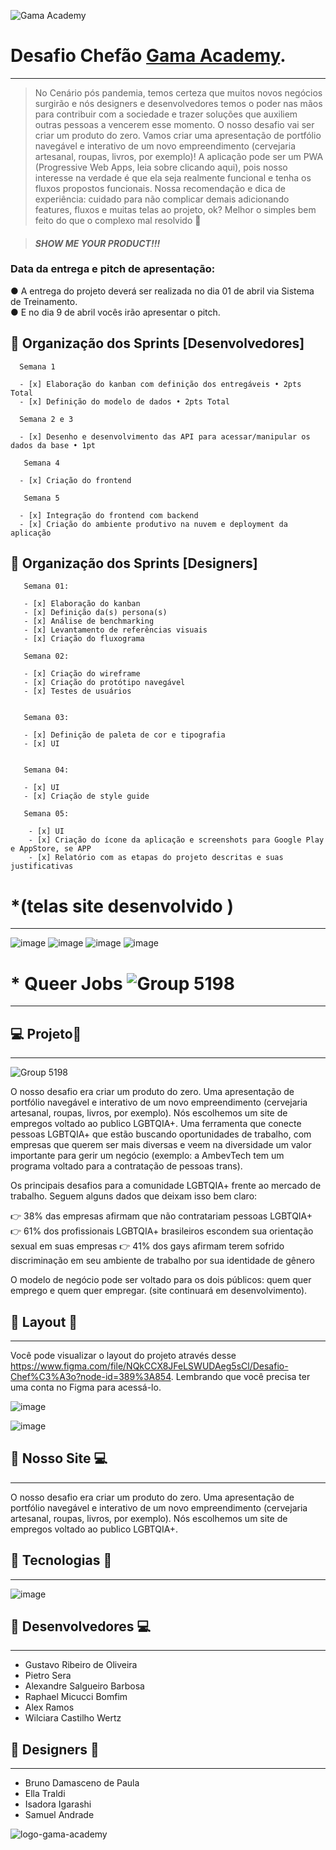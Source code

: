 ![Gama Academy](https://assets.website-files.com/5ff79f3ebebf6b12f6b7747f/5ffe04fc6284b7e90070d985_logo-gama-academy-p-500.png)  



# Desafio Chefão [Gama Academy](https://www.gama.academy/). 
***

> No Cenário pós pandemia, temos certeza que muitos novos negócios surgirão e nós designers e desenvolvedores temos o poder nas
mãos para contribuir com a sociedade e trazer soluções que auxiliem outras pessoas a vencerem esse momento. O nosso desafio vai ser criar um produto do zero. Vamos criar uma
apresentação de portfólio navegável e interativo de um novo empreendimento (cervejaria artesanal, roupas, livros, por exemplo)! A aplicação pode ser um PWA (Progressive Web
Apps, leia sobre clicando aqui), pois nosso interesse na verdade é que ela seja realmente funcional e tenha os fluxos propostos funcionais. Nossa recomendação e dica de experiência: cuidado para não complicar demais adicionando features, fluxos e muitas telas ao projeto, ok?
Melhor o simples bem feito do que o complexo mal resolvido 🤘  

> #### *SHOW ME YOUR PRODUCT!!!*


### Data da entrega e pitch de apresentação:
● A entrega do projeto deverá ser realizada no dia 01 de abril via Sistema de
Treinamento.  
● E no dia 9 de abril vocês irão apresentar o pitch.  

  
  ## 🔖 Organização dos Sprints  [Desenvolvedores]
    
      Semana 1  
           
      - [x] Elaboração do kanban com definição dos entregáveis • 2pts Total
      - [x] Definição do modelo de dados • 2pts Total
                
      Semana 2 e 3
              
      - [x] Desenho e desenvolvimento das API para acessar/manipular os dados da base • 1pt  
                
       Semana 4  
                   
      - [x] Criação do frontend  
                
       Semana 5  
               
      - [x] Integração do frontend com backend 
      - [x] Criação do ambiente produtivo na nuvem e deployment da aplicação
          
      
      
## 🔖 Organização dos Sprints  [Designers]  
  
    
       Semana 01:  
                
       - [x] Elaboração do kanban
       - [x] Definição da(s) persona(s)
       - [x] Análise de benchmarking
       - [x] Levantamento de referências visuais
       - [x] Criação do fluxograma  
         
       Semana 02:  
         
       - [x] Criação do wireframe
       - [x] Criação do protótipo navegável
       - [x] Testes de usuários  
         
       
       Semana 03:  
                  
       - [x] Definição de paleta de cor e tipografia
       - [x] UI
         
           
       Semana 04:  
         
       - [x] UI
       - [x] Criação de style guide
         
       Semana 05:  
       
        - [x] UI
        - [x] Criação do ícone da aplicação e screenshots para Google Play e AppStore, se APP
        - [x] Relatório com as etapas do projeto descritas e suas justificativas
         
         
       
       
  
  
    
 # *(telas  site desenvolvido  )  
***
![image](https://user-images.githubusercontent.com/94201226/162471429-713dea07-a346-460b-90b5-91904a290796.png)
![image](https://user-images.githubusercontent.com/94201226/162471774-e20bd3ec-5765-4635-85fc-4bdead038af3.png)
![image](https://user-images.githubusercontent.com/94201226/162471986-d4b02b78-4f96-4078-87be-867b5d167cf8.png)
![image](https://user-images.githubusercontent.com/94201226/162472104-8deda356-833c-4241-9211-7769ba67b2fb.png)




# * Queer Jobs ![Group 5198](https://user-images.githubusercontent.com/94201226/162475679-996e935c-1f82-4832-8d1b-722bd44e763e.png)
***  
## 💻 Projeto🔑  
***
![Group 5198](https://user-images.githubusercontent.com/94201226/162477502-9938de9a-93c4-41ab-88cc-6b527cb89178.png)

 O nosso desafio era criar um produto do zero. Uma apresentação de portfólio navegável e interativo de um novo empreendimento (cervejaria artesanal, roupas, livros, por exemplo). Nós escolhemos um site de empregos voltado ao publico LGBTQIA+. 
Uma ferramenta que conecte pessoas LGBTQIA+ que estão buscando oportunidades de trabalho, com empresas que querem ser mais diversas e veem na diversidade um valor importante para gerir um negócio (exemplo: a AmbevTech tem um programa voltado para a contratação de pessoas trans).
    
       
 Os principais desafios para a comunidade LGBTQIA+ frente ao mercado de trabalho. Seguem alguns dados que deixam isso bem claro:

👉 38% das empresas afirmam que não contratariam pessoas LGBTQIA+ 
👉 61% dos profissionais LGBTQIA+ brasileiros escondem sua orientação sexual em suas empresas 
👉 41% dos gays afirmam terem sofrido discriminação em seu ambiente de trabalho por sua identidade de gênero     

O modelo de negócio pode ser voltado para os dois públicos: quem quer emprego e quem quer empregar. (site continuará em desenvolvimento).
  

## 👀 Layout 🔎   
***
Você pode visualizar o layout do projeto através desse https://www.figma.com/file/NQkCCX8JFeLSWUDAeg5sCl/Desafio-Chef%C3%A3o?node-id=389%3A854. Lembrando que você precisa ter uma conta no Figma para acessá-lo.

![image](https://user-images.githubusercontent.com/94201226/162474791-a2dac739-9f6a-4623-acec-7997fc9e42eb.png)


![image](https://user-images.githubusercontent.com/94201226/162470875-d73cd375-59b3-49b8-96b0-0f85ca423455.png)


##  🚀 Nosso Site 💻  
***
O nosso desafio era criar um produto do zero. Uma apresentação de portfólio navegável e interativo de um novo empreendimento (cervejaria artesanal, roupas, livros, por exemplo). Nós escolhemos um site de empregos voltado ao publico LGBTQIA+.
  

## 💚 Tecnologias 🔨
***
  ![image](https://user-images.githubusercontent.com/94201226/162478383-1d99117c-57d4-4a2c-8b4e-b62277a997d5.png)

  
  
    
      
 ## 💚 Desenvolvedores 💻
 ***
 
 - Gustavo Ribeiro de Oliveira
 - Pietro Sera  
 - Alexandre Salgueiro Barbosa  
 - Raphael Micucci Bomfim  
 - Alex Ramos  
 - Wilciara Castilho Wertz  
 
   
     
     
 ## 💚 Designers 🎨 
 ***
 
 - Bruno Damasceno de Paula
 - 	Ella Traldi
 - 	Isadora Igarashi  
 - 	Samuel Andrade











![logo-gama-academy](https://user-images.githubusercontent.com/94201226/156206063-5f5ee3a5-7aa8-44e9-b768-2925d1a066b8.png)
